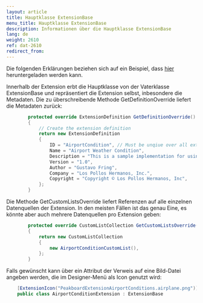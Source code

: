 ```yaml
---
layout: article
title: Hauptklasse ExtensionBase
menu_title: Hauptklasse ExtensionBase
description: Informationen über die Hauptklasse ExtensionBase
lang: de
weight: 2610
ref: dat-2610
redirect_from:
---
```


Die folgenden Erklärungen beziehen sich auf ein Beispiel, dass [hier](https://github.com/Peakboard/PeakboardExtensions/tree/master/Samples/AirportConditions) heruntergeladen werden kann.

Innerhalb der Extension erbt die Hauptklasse von der Vaterklasse ExtensionBase und repräsentiert die Extension selbst, inbesondere die Metadaten.
Die zu überschreibende Methode GetDefinitionOverride liefert die Metadaten zurück:
```csharp
        protected override ExtensionDefinition GetDefinitionOverride()
        {
            // Create the extension definition
            return new ExtensionDefinition
            {
                ID = "AirportCondition", // Must be unqiue over all extensions, so may use a namespace notation
                Name = "Airport Weather Condition",
                Description = "This is a sample implementation for using UI in a Peakboard Extension",
                Version = "1.0",
                Author = "Gustavo Fring",
                Company = "Los Pollos Hermanos, Inc.",
                Copyright = "Copyright © Los Pollos Hermanos, Inc",
            };
        }
```

Die Methode GetCustomListsOverride liefert Referenzen auf alle einzelnen Datenquellen der Extension. In den meisten Fällen ist das genau Eine, es könnte aber auch mehrere Datenquellen pro Extension geben:
```csharp
        protected override CustomListCollection GetCustomListsOverride()
        {
            return new CustomListCollection
            {
                new AirportConditionCustomList(),
            };
        }
```

Falls gewünscht kann über ein Attribut der Verweis auf eine Bild-Datei angeben werden, die im Designer-Menü als Icon genutzt wird:
```csharp
    [ExtensionIcon("PeakboardExtensionAirportConditions.airplane.png")]
    public class AirportConditionExtension : ExtensionBase
```



